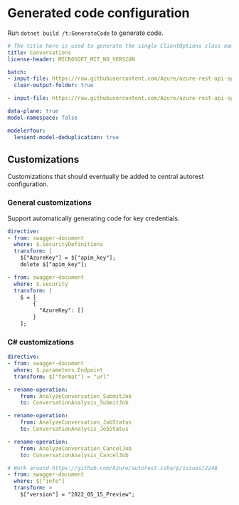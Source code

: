 # Generated code configuration

Run `dotnet build /t:GenerateCode` to generate code.

``` yaml
# The title here is used to generate the single ClientOptions class name.
title: Conversations
license-header: MICROSOFT_MIT_NO_VERSION

batch:
- input-file: https://raw.githubusercontent.com/Azure/azure-rest-api-specs/e7f37e4e43b1d12fd1988fda3ed39624c4b23303/specification/cognitiveservices/data-plane/Language/preview/2022-05-15-preview/analyzeconversations.json
  clear-output-folder: true

- input-file: https://raw.githubusercontent.com/Azure/azure-rest-api-specs/e7f37e4e43b1d12fd1988fda3ed39624c4b23303/specification/cognitiveservices/data-plane/Language/preview/2022-05-15-preview/analyzeconversations-authoring.json

data-plane: true
model-namespace: false

modelerfour:
  lenient-model-deduplication: true
```

## Customizations

Customizations that should eventually be added to central autorest configuration.

### General customizations

Support automatically generating code for key credentials.

``` yaml
directive:
- from: swagger-document
  where: $.securityDefinitions
  transform: |
    $["AzureKey"] = $["apim_key"];
    delete $["apim_key"];

- from: swagger-document
  where: $.security
  transform: |
    $ = [
        {
          "AzureKey": []
        }
    ];
```

### C# customizations

``` yaml
directive:
- from: swagger-document
  where: $.parameters.Endpoint
  transform: $["format"] = "url"

- rename-operation:
    from: AnalyzeConversation_SubmitJob
    to: ConversationAnalysis_SubmitJob

- rename-operation:
    from: AnalyzeConversation_JobStatus
    to: ConversationAnalysis_JobStatus

- rename-operation:
    from: AnalyzeConversation_CancelJob
    to: ConversationAnalysis_CancelJob

# Work around https://github.com/Azure/autorest.csharp/issues/2248
- from: swagger-document
  where: $["info"]
  transform: >
    $["version"] = "2022_05_15_Preview";
```
